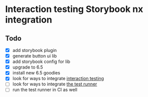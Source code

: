 # Interaction testing Storybook nx integration

## Todo

- [x] add storybook plugin
- [x] generate button ui lib
- [x] add storybook config for lib
- [x] upgrade to 6.5
- [x] install new 6.5 goodies
- [x] look for ways to integrate [interaction testing](https://storybook.js.org/docs/angular/writing-tests/interaction-testing)
- [ ] look for ways to integrate [the test runner](https://storybook.js.org/docs/angular/writing-tests/test-runner)
- [ ] run the test runner in CI as well
